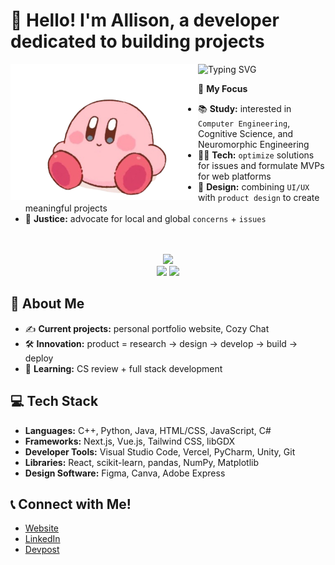 # 💌 Hello! I'm Allison, a developer dedicated to building projects
<p>
<img align="left" src="kirby.png" width="300px">

![Typing SVG](https://readme-typing-svg.demolab.com?font=Fira+Code&duration=3000&pause=1000&color=C598FF&random=false&width=435&lines=I'm+Allison+%F0%9F%92%8C;I'm+a+student%2C+developer%2C+%26+designer)

🌱 **My Focus**
- 📚 **Study:** interested in `Computer Engineering`, Cognitive Science, and Neuromorphic Engineering
- 👩‍💻 **Tech:** `optimize` solutions for issues and formulate MVPs for web platforms
- 🎨 **Design:** combining `UI/UX` with `product design` to create meaningful projects
- 💼 **Justice:** advocate for local and global `concerns` + `issues`
</p>
<br><br>

<div align="center">
  <img src="https://github-readme-stats.vercel.app/api/top-langs/?username=imallison&layout=compact&theme=dark&langs_count=6&exclude_repo=books-data-analysis,grocery-in-one" width="320" />
</div>

<div align="center">
  <img src="https://github-readme-stats.vercel.app/api?username=imallison&theme=tokyonight&show_icons=true&hide_border=true&count_private=false" width="400" />
  <img src="https://github-readme-streak-stats.herokuapp.com/?user=imallison&theme=tokyonight&hide_border=true" width="420" />
</div>

## 💫 About Me
- ✍️ **Current projects:** personal portfolio website, Cozy Chat
- 🛠️ **Innovation:** product = research → design → develop → build → deploy
- 📖 **Learning:** CS review + full stack development

## 💻 Tech Stack
- **Languages:** C++, Python, Java, HTML/CSS, JavaScript, C#
- **Frameworks:** Next.js, Vue.js, Tailwind CSS, libGDX
- **Developer Tools:** Visual Studio Code, Vercel, PyCharm, Unity, Git
- **Libraries:** React, scikit-learn, pandas, NumPy, Matplotlib
- **Design Software:** Figma, Canva, Adobe Express

## 📞 Connect with Me!
- [Website](https://www.allisonpham.dev/)
- [LinkedIn](https://www.linkedin.com/in/allisonpham7)
- [Devpost](https://devpost.com/imallison)

<!---
allison-pham/allison-pham is a ✨ special ✨ repository because its `README.md` (this file) appears on your GitHub profile.
You can click the Preview link to take a look at your changes.

<p align="left"> 
    <a href="https://www.python.org" target="_blank"> <img src="https://github.com/allison-pham/allison-pham/blob/main/python.png" alt="python" width="40" height="40"/> </a>
</p>

  [![Readme Card](https://github-readme-stats.vercel.app/api/pin/?username=imallison&repo=books-data-analysis&theme=radical)](https://github.com/imallison/books-data-analysis)
  ![Trophies](https://github-profile-trophy.vercel.app/?username=imallison&theme=onedark)
  <img src="https://github-readme-stats.vercel.app/api?username=imallison&hide_title=false&hide_rank=false&show_icons=true&include_all_commits=true&count_private=true&disable_animations=false&theme=dark&locale=en&hide_border=false&order=1" width="420" />

<p align="left"> <img src="https://komarev.com/ghpvc/?username=imallison&label=Profile%20views&color=0e75b6&style=flat" alt="imallison" /> </p>
--->
